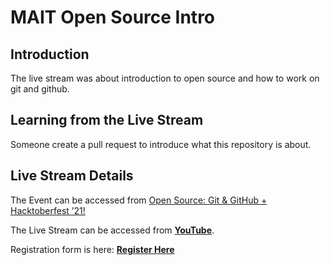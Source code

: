 # MAIT Open Source Intro

## Introduction

The live stream was about introduction to open source and how to work on git and github. 

## Learning from the Live Stream

Someone create a pull request to introduce what this repository is about.

## Live Stream Details

The Event can be accessed from [Open Source: Git & GitHub + Hacktoberfest ’21!](https://events.praveen.science/open-source-mait/)

The Live Stream can be accessed from [**YouTube**](https://rb.gy/cofqd6).

Registration form is here: [**Register Here**](https://forms.gle/R4SSRwTuR3Xo9sSc6)
